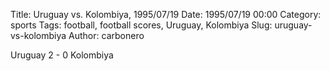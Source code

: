 Title: Uruguay vs. Kolombiya, 1995/07/19
Date: 1995/07/19 00:00
Category: sports
Tags: football, football scores, Uruguay, Kolombiya
Slug: uruguay-vs-kolombiya
Author: carbonero


Uruguay 2 - 0 Kolombiya
